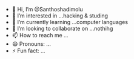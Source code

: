 - 👋 Hi, I’m @Santhoshadimolu 
- 👀 I’m interested in ...hacking & studing
- 🌱 I’m currently learning ...computer languages
- 💞️ I’m looking to collaborate on ...nothihg
- 📫 How to reach me ...
- 😄 Pronouns: ...
- ⚡ Fun fact: ...

<!---
Santhoshadimolu/Santhoshadimolu is a ✨ special ✨ repository because its `README.md` (this file) appears on your GitHub profile.
You can click the Preview link to take a look at your changes.
--->
